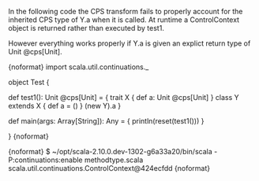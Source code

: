 In the following code the CPS transform fails to properly account for the inherited CPS type of Y.a when it is called. At runtime a ControlContext object is returned rather than executed by test1.

However everything works properly if Y.a is given an explict return type of Unit @cps[Unit].

{noformat}
import scala.util.continuations._

object Test {

  def test1(): Unit @cps[Unit] = {
    trait X { def a: Unit @cps[Unit] }
    class Y extends X { def a = () } 
    (new Y).a
  }

  def main(args: Array[String]): Any = {
    println(reset(test1()))
  }

}
{noformat}

{noformat}
$ ~/opt/scala-2.10.0.dev-1302-g6a33a20/bin/scala -P:continuations:enable methodtype.scala 
scala.util.continuations.ControlContext@424ecfdd
{noformat}
